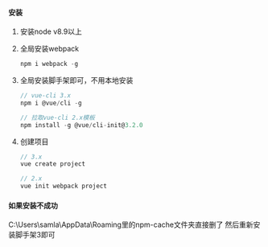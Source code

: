 #### 安装

1. 安装node v8.9以上

2. 全局安装webpack

   ```js
   npm i webpack -g
   ```

3. 全局安装脚手架即可，不用本地安装

   ```js
   // vue-cli 3.x
   npm i @vue/cli -g
   
   // 拉取vue-cli 2.x模板
   npm install -g @vue/cli-init@3.2.0
   ```

4. 创建项目

   ```js
   // 3.x
   vue create project
   
   // 2.x
   vue init webpack project
   ```

   

#### 如果安装不成功

C:\Users\samla\AppData\Roaming里的npm-cache文件夹直接删了
然后重新安装脚手架3即可
